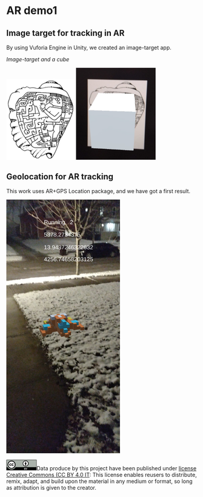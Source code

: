 # AR demo1

## Image target for tracking in AR
By using Vuforia Engine in Unity, we created an image-target app. 



*Image-target and a cube*

<img src="img/target1.jpg" alt="drawing" width="180"/> <img src="img/image_target1.jpg" alt="drawing" width="210"/>





## Geolocation for AR tracking 
This work uses AR+GPS Location package, and we have got a first result. 

<img src="./img/geoloc1.jpeg" alt="drawing" width="300"/>

<img src="./img/cc.png" alt="drawing" width="80"/>Data produce by this project have been published under [license Creative Commons (CC BY 4.0 IT](https://creativecommons.org/share-your-work/): This license enables reusers to distribute, remix, adapt, and build upon the material in any medium or format, so long as attribution is given to the creator. 



























